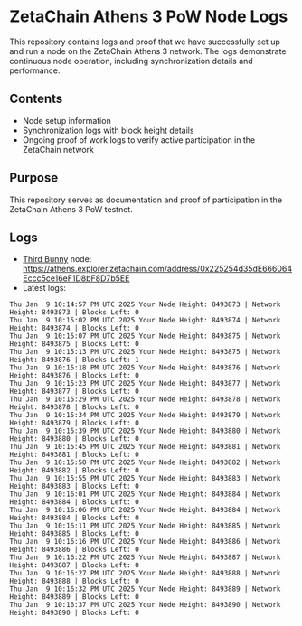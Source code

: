# ZetaChain Athens 3 PoW Node Logs
This repository contains logs and proof that we have successfully set up and run a node on the ZetaChain Athens 3 network. The logs demonstrate continuous node operation, including synchronization details and performance.

## Contents
- Node setup information
- Synchronization logs with block height details
- Ongoing proof of work logs to verify active participation in the ZetaChain network

## Purpose
This repository serves as documentation and proof of participation in the ZetaChain Athens 3 PoW testnet.

## Logs

- [Third Bunny](https://thirdbunny.xyz/) node: https://athens.explorer.zetachain.com/address/0x225254d35dE666064Eccc5ce16eF1D8bF8D7b5EE
- Latest logs:
```
Thu Jan  9 10:14:57 PM UTC 2025 Your Node Height: 8493873 | Network Height: 8493873 | Blocks Left: 0
Thu Jan  9 10:15:02 PM UTC 2025 Your Node Height: 8493874 | Network Height: 8493874 | Blocks Left: 0
Thu Jan  9 10:15:07 PM UTC 2025 Your Node Height: 8493875 | Network Height: 8493875 | Blocks Left: 0
Thu Jan  9 10:15:13 PM UTC 2025 Your Node Height: 8493875 | Network Height: 8493876 | Blocks Left: 1
Thu Jan  9 10:15:18 PM UTC 2025 Your Node Height: 8493876 | Network Height: 8493876 | Blocks Left: 0
Thu Jan  9 10:15:23 PM UTC 2025 Your Node Height: 8493877 | Network Height: 8493877 | Blocks Left: 0
Thu Jan  9 10:15:29 PM UTC 2025 Your Node Height: 8493878 | Network Height: 8493878 | Blocks Left: 0
Thu Jan  9 10:15:34 PM UTC 2025 Your Node Height: 8493879 | Network Height: 8493879 | Blocks Left: 0
Thu Jan  9 10:15:39 PM UTC 2025 Your Node Height: 8493880 | Network Height: 8493880 | Blocks Left: 0
Thu Jan  9 10:15:45 PM UTC 2025 Your Node Height: 8493881 | Network Height: 8493881 | Blocks Left: 0
Thu Jan  9 10:15:50 PM UTC 2025 Your Node Height: 8493882 | Network Height: 8493882 | Blocks Left: 0
Thu Jan  9 10:15:55 PM UTC 2025 Your Node Height: 8493883 | Network Height: 8493883 | Blocks Left: 0
Thu Jan  9 10:16:01 PM UTC 2025 Your Node Height: 8493884 | Network Height: 8493884 | Blocks Left: 0
Thu Jan  9 10:16:06 PM UTC 2025 Your Node Height: 8493884 | Network Height: 8493884 | Blocks Left: 0
Thu Jan  9 10:16:11 PM UTC 2025 Your Node Height: 8493885 | Network Height: 8493885 | Blocks Left: 0
Thu Jan  9 10:16:16 PM UTC 2025 Your Node Height: 8493886 | Network Height: 8493886 | Blocks Left: 0
Thu Jan  9 10:16:22 PM UTC 2025 Your Node Height: 8493887 | Network Height: 8493887 | Blocks Left: 0
Thu Jan  9 10:16:27 PM UTC 2025 Your Node Height: 8493888 | Network Height: 8493888 | Blocks Left: 0
Thu Jan  9 10:16:32 PM UTC 2025 Your Node Height: 8493889 | Network Height: 8493889 | Blocks Left: 0
Thu Jan  9 10:16:37 PM UTC 2025 Your Node Height: 8493890 | Network Height: 8493890 | Blocks Left: 0
```
